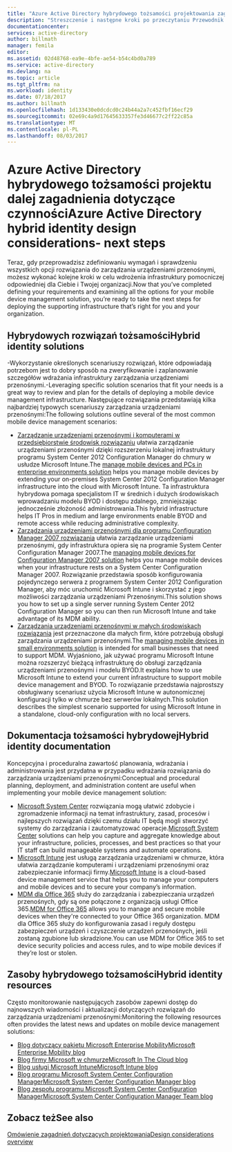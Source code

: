 ```yaml
---
title: "Azure Active Directory hybrydowego tożsamości projektowania zagadnienia — następne kroki | Dokumentacja firmy Microsoft"
description: "Streszczenie i następne kroki po przeczytaniu Przewodnik po zagadnieniach dotyczących projektowania tożsamości hybrydowej"
documentationcenter: 
services: active-directory
author: billmath
manager: femila
editor: 
ms.assetid: 02d48768-ea9e-4bfe-ae54-b54c4bd0a789
ms.service: active-directory
ms.devlang: na
ms.topic: article
ms.tgt_pltfrm: na
ms.workload: identity
ms.date: 07/18/2017
ms.author: billmath
ms.openlocfilehash: 1d133430e0dcdcd0c24b44a2a7c452fbf16ecf29
ms.sourcegitcommit: 02e69c4a9d17645633357fe3d46677c2ff22c85a
ms.translationtype: MT
ms.contentlocale: pl-PL
ms.lasthandoff: 08/03/2017
---
```

# <a name="azure-active-directory-hybrid-identity-design-considerations--next-steps"></a><span data-ttu-id="ef374-103">Azure Active Directory hybrydowego tożsamości projektu dalej zagadnienia dotyczące czynności</span><span class="sxs-lookup"><span data-stu-id="ef374-103">Azure Active Directory hybrid identity design considerations- next steps</span></span>
<span data-ttu-id="ef374-104">Teraz, gdy przeprowadzisz zdefiniowaniu wymagań i sprawdzeniu wszystkich opcji rozwiązania do zarządzania urządzeniami przenośnymi, możesz wykonać kolejne kroki w celu wdrożenia infrastruktury pomocniczej odpowiedniej dla Ciebie i Twojej organizacji.</span><span class="sxs-lookup"><span data-stu-id="ef374-104">Now that you’ve completed defining your requirements and examining all the options for your mobile device management solution, you’re ready to take the next steps for deploying the supporting infrastructure that’s right for you and your organization.</span></span>

## <a name="hybrid-identity-solutions"></a><span data-ttu-id="ef374-105">Hybrydowych rozwiązań tożsamości</span><span class="sxs-lookup"><span data-stu-id="ef374-105">Hybrid identity solutions</span></span>
<span data-ttu-id="ef374-106">-Wykorzystanie określonych scenariuszy rozwiązań, które odpowiadają potrzebom jest to dobry sposób na zweryfikowanie i zaplanowanie szczegółów wdrażania infrastruktury zarządzania urządzeniami przenośnymi.</span><span class="sxs-lookup"><span data-stu-id="ef374-106">-Leveraging specific solution scenarios that fit your needs is a great way to review and plan for the details of deploying a mobile device management infrastructure.</span></span> <span data-ttu-id="ef374-107">Następujące rozwiązania przedstawiają kilka najbardziej typowych scenariuszy zarządzania urządzeniami przenośnymi:</span><span class="sxs-lookup"><span data-stu-id="ef374-107">The following solutions outline several of the most common mobile device management scenarios:</span></span>

* <span data-ttu-id="ef374-108">[Zarządzanie urządzeniami przenośnymi i komputerami w przedsiębiorstwie środowisk rozwiązaniu](https://technet.microsoft.com/library/dn582037.aspx) ułatwia zarządzanie urządzeniami przenośnymi dzięki rozszerzeniu lokalnej infrastruktury programu System Center 2012 Configuration Manager do chmury w usłudze Microsoft Intune.</span><span class="sxs-lookup"><span data-stu-id="ef374-108">The [manage mobile devices and PCs in enterprise environments solution](https://technet.microsoft.com/library/dn582037.aspx) helps you manage mobile devices by extending your on-premises System Center 2012 Configuration Manager infrastructure into the cloud with Microsoft Intune.</span></span> <span data-ttu-id="ef374-109">Ta infrastruktura hybrydowa pomaga specjalistom IT w średnich i dużych środowiskach wprowadzaniu modelu BYOD i dostępu zdalnego, zmniejszając jednocześnie złożoność administrowania.</span><span class="sxs-lookup"><span data-stu-id="ef374-109">This hybrid infrastructure helps IT Pros in medium and large environments enable BYOD and remote access while reducing administrative complexity.</span></span>
* <span data-ttu-id="ef374-110">[Zarządzania urządzeniami przenośnymi dla programu Configuration Manager 2007 rozwiązania](https://technet.microsoft.com/library/dn508400.aspx) ułatwia zarządzanie urządzeniami przenośnymi, gdy infrastruktura opiera się na programie System Center Configuration Manager 2007.</span><span class="sxs-lookup"><span data-stu-id="ef374-110">The [managing mobile devices for Configuration Manager 2007 solution](https://technet.microsoft.com/library/dn508400.aspx) helps you manage mobile devices when your infrastructure rests on a System Center Configuration Manager 2007.</span></span> <span data-ttu-id="ef374-111">Rozwiązanie przedstawia sposób konfigurowania pojedynczego serwera z programem System Center 2012 Configuration Manager, aby móc uruchomić Microsoft Intune i skorzystać z jego możliwości zarządzania urządzeniami Przenośnymi.</span><span class="sxs-lookup"><span data-stu-id="ef374-111">This solution shows you how to set up a single server running System Center 2012 Configuration Manager so you can then run Microsoft Intune and take advantage of its MDM ability.</span></span>
* <span data-ttu-id="ef374-112">[Zarządzania urządzeniami przenośnymi w małych środowiskach rozwiązania](https://technet.microsoft.com/library/dn715906.aspx) jest przeznaczone dla małych firm, które potrzebują obsługi zarządzania urządzeniami przenośnymi.</span><span class="sxs-lookup"><span data-stu-id="ef374-112">The [managing mobile devices in small environments solution](https://technet.microsoft.com/library/dn715906.aspx) is intended for small businesses that need to support MDM.</span></span> <span data-ttu-id="ef374-113">Wyjaśniono, jak używać programu Microsoft Intune można rozszerzyć bieżącą infrastrukturę do obsługi zarządzania urządzeniami przenośnymi i modelu BYOD.</span><span class="sxs-lookup"><span data-stu-id="ef374-113">It explains how to use Microsoft Intune to extend your current infrastructure to support mobile device management and BYOD.</span></span> <span data-ttu-id="ef374-114">To rozwiązanie przedstawia najprostszy obsługiwany scenariusz użycia Microsoft Intune w autonomicznej konfiguracji tylko w chmurze bez serwerów lokalnych.</span><span class="sxs-lookup"><span data-stu-id="ef374-114">This solution describes the simplest scenario supported for using Microsoft Intune in a standalone, cloud-only configuration with no local servers.</span></span>

## <a name="hybrid-identity-documentation"></a><span data-ttu-id="ef374-115">Dokumentacja tożsamości hybrydowej</span><span class="sxs-lookup"><span data-stu-id="ef374-115">Hybrid identity documentation</span></span>
<span data-ttu-id="ef374-116">Koncepcyjna i proceduralna zawartość planowania, wdrażania i administrowania jest przydatna w przypadku wdrażania rozwiązania do zarządzania urządzeniami przenośnymi:</span><span class="sxs-lookup"><span data-stu-id="ef374-116">Conceptual and procedural planning, deployment, and administration content are useful when implementing your mobile device management solution:</span></span>

* <span data-ttu-id="ef374-117">[Microsoft System Center](https://technet.microsoft.com/library/cc507089.aspx) rozwiązania mogą ułatwić zdobycie i zgromadzenie informacji na temat infrastruktury, zasad, procesów i najlepszych rozwiązań dzięki czemu działu IT będą mogli stworzyć systemy do zarządzania i zautomatyzować operacje.</span><span class="sxs-lookup"><span data-stu-id="ef374-117">[Microsoft System Center](https://technet.microsoft.com/library/cc507089.aspx) solutions can help you capture and aggregate knowledge about your infrastructure, policies, processes, and best practices so that your IT staff can build manageable systems and automate operations.</span></span>
* <span data-ttu-id="ef374-118">[Microsoft Intune](https://technet.microsoft.com/library/jj676587.aspx) jest usługą zarządzania urządzeniami w chmurze, która ułatwia zarządzanie komputerami i urządzeniami przenośnymi oraz zabezpieczanie informacji firmy.</span><span class="sxs-lookup"><span data-stu-id="ef374-118">[Microsoft Intune](https://technet.microsoft.com/library/jj676587.aspx) is a cloud-based device management service that helps you to manage your computers and mobile devices and to secure your company’s information.</span></span>
* <span data-ttu-id="ef374-119">[MDM dla Office 365](https://technet.microsoft.com/library/ms.o365.cc.devicepolicy.aspx) służy do zarządzania i zabezpieczania urządzeń przenośnych, gdy są one połączone z organizacją usługi Office 365.</span><span class="sxs-lookup"><span data-stu-id="ef374-119">[MDM for Office 365](https://technet.microsoft.com/library/ms.o365.cc.devicepolicy.aspx) allows you to manage and secure mobile devices when they're connected to your Office 365 organization.</span></span> <span data-ttu-id="ef374-120">MDM dla Office 365 służy do konfigurowania zasad i reguły dostępu zabezpieczeń urządzeń i czyszczenie urządzeń przenośnych, jeśli zostaną zgubione lub skradzione.</span><span class="sxs-lookup"><span data-stu-id="ef374-120">You can use MDM for Office 365 to set device security policies and access rules, and to wipe mobile devices if they’re lost or stolen.</span></span>

## <a name="hybrid-identity-resources"></a><span data-ttu-id="ef374-121">Zasoby hybrydowego tożsamości</span><span class="sxs-lookup"><span data-stu-id="ef374-121">Hybrid identity resources</span></span>
<span data-ttu-id="ef374-122">Często monitorowanie następujących zasobów zapewni dostęp do najnowszych wiadomości i aktualizacji dotyczących rozwiązań do zarządzania urządzeniami przenośnymi:</span><span class="sxs-lookup"><span data-stu-id="ef374-122">Monitoring the following resources often provides the latest news and updates on mobile device management solutions:</span></span>

* [<span data-ttu-id="ef374-123">Blog dotyczący pakietu Microsoft Enterprise Mobility</span><span class="sxs-lookup"><span data-stu-id="ef374-123">Microsoft Enterprise Mobility blog</span></span>](http://blogs.technet.com/b/enterprisemobility/)
* [<span data-ttu-id="ef374-124">Blog firmy Microsoft w chmurze</span><span class="sxs-lookup"><span data-stu-id="ef374-124">Microsoft In The Cloud blog</span></span>](http://blogs.technet.com/b/in_the_cloud/)
* [<span data-ttu-id="ef374-125">Blog usługi Microsoft Intune</span><span class="sxs-lookup"><span data-stu-id="ef374-125">Microsoft Intune blog</span></span>](http://blogs.technet.com/b/microsoftintune/)
* [<span data-ttu-id="ef374-126">Blog programu Microsoft System Center Configuration Manager</span><span class="sxs-lookup"><span data-stu-id="ef374-126">Microsoft System Center Configuration Manager blog</span></span>](http://blogs.technet.com/b/configurationmgr/)
* [<span data-ttu-id="ef374-127">Blog zespołu programu Microsoft System Center Configuration Manager</span><span class="sxs-lookup"><span data-stu-id="ef374-127">Microsoft System Center Configuration Manager Team blog</span></span>](http://blogs.technet.com/b/configmgrteam/)

## <a name="see-also"></a><span data-ttu-id="ef374-128">Zobacz też</span><span class="sxs-lookup"><span data-stu-id="ef374-128">See also</span></span>
[<span data-ttu-id="ef374-129">Omówienie zagadnień dotyczących projektowania</span><span class="sxs-lookup"><span data-stu-id="ef374-129">Design considerations overview</span></span>](active-directory-hybrid-identity-design-considerations-overview.md)


